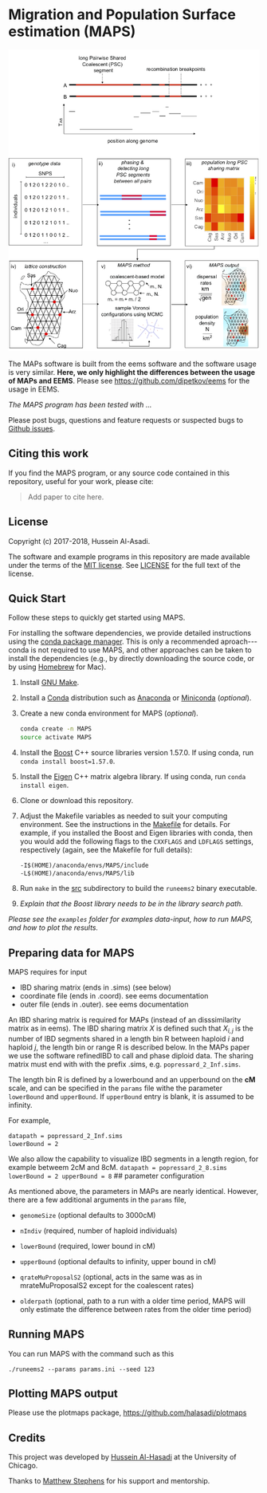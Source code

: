 # Migration and Population Surface estimation (MAPS)

![Overview of the MAPS software](fig1-github.png) 

The MAPs software is built from the eems software and the software
usage is very similar. **Here, we only highlight the differences
between the usage of MAPs and EEMS**. Please see
https://github.com/dipetkov/eems for the usage in EEMS.

*The MAPS program has been tested with ...*

Please post bugs, questions and feature requests or suspected bugs to
[Github issues](https://github.com/halasadi/MAPS/issues).

## Citing this work

If you find the MAPS program, or any source code contained in this
repository, useful for your work, please cite:

> Add paper to cite here.

## License

Copyright (c) 2017-2018, Hussein Al-Asadi.

The software and example programs in this repository are made
available under the terms of the
[MIT license](https://opensource.org/licenses/mit-license.html).
See [LICENSE](LICENSE) for the full text of the license.

## Quick Start

Follow these steps to quickly get started using MAPS.

For installing the software dependencies, we provide detailed
instructions using the
[conda package manager](https://conda.io/docs). This is only a
recommended aproach---conda is not required to use MAPS, and other
approaches can be taken to install the dependencies (e.g., by directly
downloading the source code, or by using [Homebrew](http://brew.sh) for
Mac).

1. Install [GNU Make](https://www.gnu.org/software/make).

2. Install a [Conda](https://conda.io/docs) distribution such as
   [Anaconda](https://www.anaconda.com/download) or
   [Miniconda](https://conda.io/miniconda.html) (*optional*).

3. Create a new conda environment for MAPS (*optional*).

   ```bash
   conda create -n MAPS
   source activate MAPS
   ```
3. Install the [Boost](http://www.boost.org) C++ source libraries
   version 1.57.0. If using conda, run `conda install boost=1.57.0`.

4. Install the [Eigen](http://eigen.tuxfamily.org) C++ matrix algebra
   library. If using conda, run `conda install eigen`.

5. Clone or download this repository.

6. Adjust the Makefile variables as needed to suit your computing
   environment. See the instructions in the [Makefile](src/Makefile)
   for details. For example, if you installed the Boost and Eigen
   libraries with conda, then you would add the following flags to the
   `CXXFLAGS` and `LDFLAGS` settings, respectively (again, see the
   Makefile for full details):

   ```
   -I$(HOME)/anaconda/envs/MAPS/include
   -L$(HOME)/anaconda/envs/MAPS/lib
   ```

7. Run `make` in the [src](src) subdirectory to build the `runeems2`
   binary executable.

8. *Explain that the Boost library needs to be in the library search
   path.*

*Please see the `examples` folder for examples data-input, how to run
MAPS, and how to plot the results.*

## Preparing data for MAPS

MAPS requires for input

* IBD sharing matrix (ends in .sims) (see below)
* coordinate file (ends in .coord). see eems documentation
* outer file (ends in .outer). see eems documentation

An IBD sharing matrix is required for MAPs (instead of an
disssimilarity matrix as in eems). The IBD sharing matrix ${X}$ is
defined such that $X_{i,j}$ is the number of IBD segments shared in a
length bin R between haploid $i$ and haploid $j$, the length bin or
range R is described below. In the MAPs paper we use the software
refinedIBD to call and phase diploid data. The sharing matrix must end
with with the prefix .sims, e.g. `popressard_2_Inf.sims`.

The length bin R is defined by a lowerbound and an upperbound on the
**cM** scale, and can be specified in the `params` file withe the
parameter `lowerBound` and `upperBound`. If `upperBound` entry is
blank, it is assumed to be infinity.

For example,
```
datapath = popressard_2_Inf.sims
lowerBound = 2
```

We also allow the capability to visualize IBD segments in a length
region, for example betweem 2cM and 8cM.  ``` datapath =
popressard_2_8.sims lowerBound = 2 upperBound = 8 ``` ## parameter
configuration

As mentioned above, the parameters in MAPs are nearly
identical. However, there are a few additional arguments in the
`params` file,

* `genomeSize` (optional defaults to 3000cM)

* `nIndiv` (required, number of haploid individuals)

* `lowerBound` (required, lower bound in cM)

* `upperBound` (optional defaults to infinity, upper bound in cM)

* `qrateMuProposalS2` (optional, acts in the same was as in mrateMuProposalS2 except for the coalescent rates)

* `olderpath` (optional, path to a run with a older time period, MAPS
               will only estimate the difference between rates from
               the older time period)

## Running MAPS

You can run MAPS with the command such as this

```
./runeems2 --params params.ini --seed 123
```

## Plotting MAPS output

Please use the plotmaps package, https://github.com/halasadi/plotmaps

## Credits

This project was developed by
[Hussein Al-Hasadi](https://github.com/halasadi) at the University of
Chicago.

Thanks to [Matthew Stephens](stephenslab.uchicago.edu) for his support
and mentorship.
